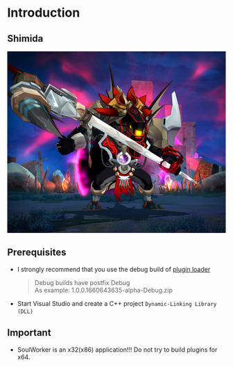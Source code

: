 # Introduction

## Shimida

![Raphakumba](/images/eb9a8faa-6b00-4313-836b-01eb1dbf52712020-05-18_SW_Hidden_Hideout_Mailing_Small_Asset_738x612_1.jpg)

## Prerequisites

- I strongly recommend that you use the debug build of [plugin loader](https://github.com/SoulWorkerResearch/swp-loader/releases)
  > Debug builds have postfix Debug  
  > As example: 1.0.0.1660643635-alpha-Debug.zip
- Start Visual Studio and create a C++ project `Dynamic-Linking Library (DLL)`

## Important
- SoulWorker is an x32(x86) application!!! Do not try to build plugins for x64.
